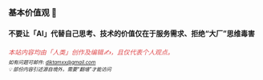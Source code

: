 ### 基本价值观 💭

#### 不要让「AI」代替自己思考、技术的价值仅在于服务需求、拒绝“大厂”思维毒害
<em style="font-size: 0.9em;color: #df4a4d;">本站内容均由「人类」创作及编辑✍️，且仅代表个人观点。</em> \
<em style="font-size: 0.7em">如有问题可邮件: diktamxx@gmail.com</em> \
<em style="font-size: 0.7em">💡 部份内容引述源自境外，需要“翻墙”才能访问</em>

